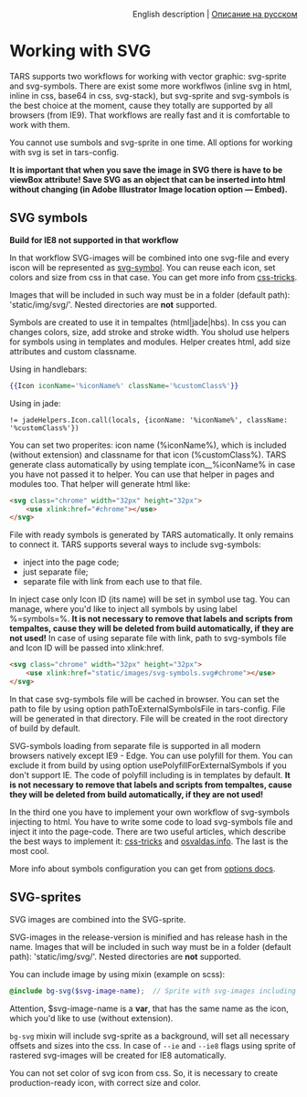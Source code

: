 <p align="right">
English description | <a href="../ru/svg-processing.md">Описание на русском</a>
</p>

# Working with SVG

TARS supports two workflows for working with vector graphic: svg-sprite and svg-symbols. There are exist some more workflwos (inline svg in html, inline in css, base64 in css, svg-stack), but svg-sprite and svg-symbols is the best choice at the moment, cause they totally are supported by all browsers (from IE9). That workflows are really fast and it is comfortable to work with them.

You cannot use sumbols and svg-sprite in one time. All options for working with svg is set in tars-config.

**It is important that when you save the image in SVG there is have to be viewBox attribute! Save SVG as an object that can be inserted into html without changing (in Adobe Illustrator Image location option — Embed).**

## SVG symbols

**Build for IE8 not supported in that workflow**

In that workflow SVG-images will be combined into one svg-file and every iscon will be represented as [svg-symbol](https://developer.mozilla.org/ru/docs/Web/SVG/Element/symbol). You can reuse each icon, set colors and size from css in that case. You can get more info from [css-tricks](https://css-tricks.com/svg-symbol-good-choice-icons/). 

Images that will be included in such way must be in a folder (default path): 'static/img/svg/'. Nested directories are **not** supported.

Symbols are created to use it in tempaltes (html|jade|hbs). In css you can changes colors, size, add stroke and stroke width. You sholud use helpers for symbols using in templates and modules. Helper creates html, add size attributes and custom classname.

Using in handlebars:
```handlebars
{{Icon iconName='%iconName%' className='%customClass%'}}
```

Using in jade:
```jade
!= jadeHelpers.Icon.call(locals, {iconName: '%iconName%', className: '%customClass%'})
```

You can set two properites: icon name (%iconName%), which is included (without extension) and classname for that icon (%customClass%). TARS generate class automatically by using template icon__%iconName% in case you have not passed it to helper. You can use that helper in pages and modules too. That helper will generate html like:
```html
<svg class="chrome" width="32px" height="32px">
    <use xlink:href="#chrome"></use>
</svg>
```

File with ready symbols is generated by TARS automatically. It only remains to connect it. TARS supports several ways to include svg-symbols:
* inject into the page code;
* just separate file;
* separate file with link from each use to that file.

In inject case only Icon ID (its name) will be set in symbol use tag. You can manage, where you'd like to inject all symbols by using label %=symbols=%. **It is not necessary to remove that labels and scripts from tempaltes, cause they will be deleted from build automatically, if they are not used!**
In case of using separate file with link, path to svg-symbols file and Icon ID will be passed into xlink:href.

```html
<svg class="chrome" width="32px" height="32px">
    <use xlink:href="static/images/svg-symbols.svg#chrome"></use>
</svg>
```

In that case svg-symbols file will be cached in browser. You can set the path to file by using option pathToExternalSymbolsFile in tars-config. File will be generated in that directory. File will be created in the root directory of build by default.

SVG-symbols loading from separate file is supported in all modern browsers natively except IE9 - Edge. You can use polyfill for them. You can exclude it from build by using option usePolyfillForExternalSymbols if you don't support IE. The code of polyfill including is in templates by default. **It is not necessary to remove that labels and scripts from tempaltes, cause they will be deleted from build automatically, if they are not used!**

In the third one you have to implement your own workflow of svg-symbols injecting to html. You have to write some code to load svg-symbols file and inject it into the page-code. There are two useful articles, which describe the best ways to implement it: [css-tricks](https://css-tricks.com/ajaxing-svg-sprite/) and [osvaldas.info](http://osvaldas.info/caching-svg-sprite-in-localstorage). The last is the most cool.

More info about symbols configuration you can get from [options docs](options.md#svg).

## SVG-sprites

SVG images are combined into the SVG-sprite.

SVG-images in the release-version is minified and has release hash in the name. Images that will be included in such way must be in a folder (default path): 'static/img/svg/'. Nested directories are **not** supported.

You can include image by using mixin (example on scss):
```scss
@include bg-svg($svg-image-name);  // Sprite with svg-images including
```

Attention, $svg-image-name is a **var**, that has the same name as the icon, which you'd like to use (without extension).

`bg-svg` mixin will include svg-sprite as a background, will set all necessary offsets and sizes into the css. In case of `--ie` and `--ie8` flags using sprite of rastered svg-images will be created for IE8 automatically.

You can not set color of svg icon from css. So, it is necessary to create production-ready icon, with correct size and color.

